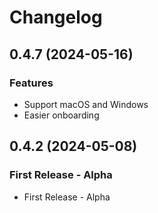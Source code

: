 # Changelog

## 0.4.7 (2024-05-16)

### Features

* Support macOS and Windows
* Easier onboarding


## 0.4.2 (2024-05-08)

### First Release - Alpha

* First Release - Alpha